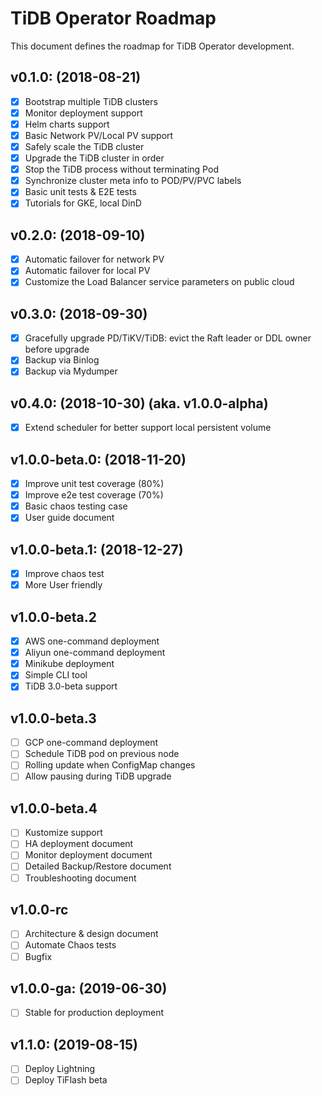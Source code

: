 # TiDB Operator Roadmap

This document defines the roadmap for TiDB Operator development.

## v0.1.0: (2018-08-21)
- [x] Bootstrap multiple TiDB clusters
- [x] Monitor deployment support
- [x] Helm charts support
- [x] Basic Network PV/Local PV support
- [x] Safely scale the TiDB cluster
- [x] Upgrade the TiDB cluster in order
- [x] Stop the TiDB process without terminating Pod
- [x] Synchronize cluster meta info to POD/PV/PVC labels
- [x] Basic unit tests & E2E tests
- [x] Tutorials for GKE, local DinD

## v0.2.0: (2018-09-10)
- [x] Automatic failover for network PV
- [x] Automatic failover for local PV
- [x] Customize the Load Balancer service parameters on public cloud

## v0.3.0: (2018-09-30)
- [x] Gracefully upgrade PD/TiKV/TiDB: evict the Raft leader or DDL owner before upgrade
- [x] Backup via Binlog
- [x] Backup via Mydumper

## v0.4.0: (2018-10-30) (aka. v1.0.0-alpha)
- [x] Extend scheduler for better support local persistent volume

## v1.0.0-beta.0: (2018-11-20)
- [x] Improve unit test coverage (80%)
- [x] Improve e2e test coverage (70%)
- [x] Basic chaos testing case
- [x] User guide document

## v1.0.0-beta.1: (2018-12-27)
- [x] Improve chaos test
- [x] More User friendly

## v1.0.0-beta.2
- [x] AWS one-command deployment
- [x] Aliyun one-command deployment
- [x] Minikube deployment
- [x] Simple CLI tool
- [x] TiDB 3.0-beta support

## v1.0.0-beta.3
- [ ] GCP one-command deployment
- [ ] Schedule TiDB pod on previous node
- [ ] Rolling update when ConfigMap changes
- [ ] Allow pausing during TiDB upgrade

## v1.0.0-beta.4
- [ ] Kustomize support
- [ ] HA deployment document
- [ ] Monitor deployment document
- [ ] Detailed Backup/Restore document
- [ ] Troubleshooting document

## v1.0.0-rc
- [ ] Architecture & design document
- [ ] Automate Chaos tests
- [ ] Bugfix

## v1.0.0-ga: (2019-06-30)
- [ ] Stable for production deployment

## v1.1.0: (2019-08-15)
- [ ] Deploy Lightning
- [ ] Deploy TiFlash beta
